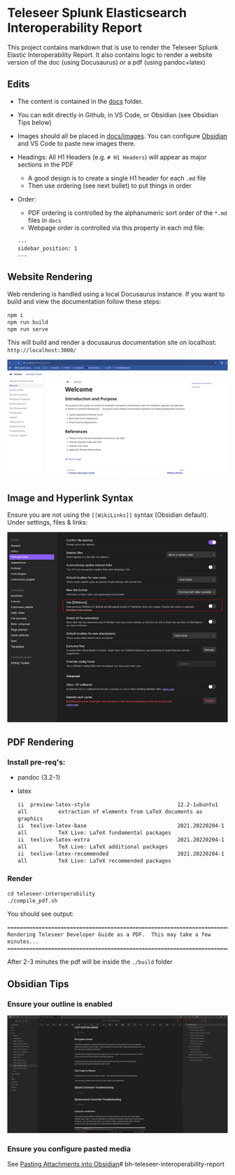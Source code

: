 # Teleseer Splunk Elasticsearch Interoperability Report

This project contains markdown that is use to render the Teleseer Splunk Elastic Interoperability Report.  It also contains logic to render a website version of the doc (using Docusaurus) or a pdf (using pandoc+latex)

## Edits

 * The content is contained in the [docs](./docs/) folder.
 * You can edit directly in Github, in VS Code, or Obsidian (see Obsidian Tips below)
 * Images should all be placed in [docs/images](./docs/images/).  You can configure [Obsidian](https://help.obsidian.md/Editing+and+formatting/Attachments) and VS Code to paste new images there.
 * Headings:  All H1 Headers (e.g. `# H1 Headers`) will appear as major sections in the PDF
   * A good design is to create a single H1 header for each `.md` file
   * Then use ordering (see next bullet) to put things in order
 * Order:
   * PDF ordering is controlled by the alphanumeric sort order of the `*.md` files in `docs`
   * Webpage order is controlled via this property in each md file:

    ```
    ---
    sidebar_position: 1
    ---
    ```

## Website Rendering

Web rendering is handled using a local Docusaurus instance.  If you want to build and view the documentation follow these steps:

```
npm i
npm run build
npm run serve
```

This will build and render a docusaurus documentation site on localhost:  `http://localhost:3000/`

![alt text](image.png)

## Image and Hyperlink Syntax

Ensure you are not using the `[[WikiLinks]]` syntax (Obsidian default).  Under settings, files & links:

![](./docs/images/links.png)


## PDF Rendering

### Install pre-req's:

  * pandoc (3.2-1)
  * latex

    ```
    ii  preview-latex-style                            12.2-1ubuntu1                           all          extraction of elements from LaTeX documents as graphics
    ii  texlive-latex-base                             2021.20220204-1                         all          TeX Live: LaTeX fundamental packages
    ii  texlive-latex-extra                            2021.20220204-1                         all          TeX Live: LaTeX additional packages
    ii  texlive-latex-recommended                      2021.20220204-1                         all          TeX Live: LaTeX recommended packages
    ```

### Render

```
cd teleseer-interoperability
./compile_pdf.sh
```

You should see output:

```
====================================================================================
Rendering Teleseer Developer Guide as a PDF.  This may take a few minutes...
====================================================================================
```

After 2-3 minutes the pdf will be inside the `./build` folder


## Obsidian Tips

### Ensure your outline is enabled

![alt text](image-1.png)

### Ensure you configure pasted media

See [Pasting Attachments into Obsidian](https://help.obsidian.md/Editing+and+formatting/Attachments)# bh-teleseer-interoperability-report
